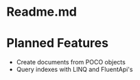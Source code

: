 # Readme.md

Planned Features
================
* Create documents from POCO objects
* Query indexes with LINQ and FluentApi's